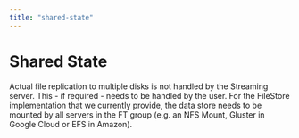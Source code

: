 ```yaml
---
title: "shared-state"
---
```

# Shared State

Actual file replication to multiple disks is not handled by the Streaming server. This - if required - needs to be handled by the user. For the FileStore implementation that we currently provide, the data store needs to be mounted by all servers in the FT group \(e.g. an NFS Mount, Gluster in Google Cloud or EFS in Amazon\).

